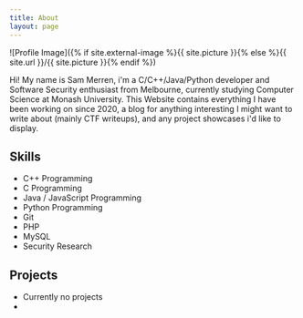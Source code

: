 ```yaml
---
title: About
layout: page
---
```

![Profile Image]({% if site.external-image %}{{ site.picture }}{% else %}{{ site.url }}/{{ site.picture }}{% endif %})

<p>Hi! My name is Sam Merren, i'm a C/C++/Java/Python developer and Software
  Security enthusiast from Melbourne, currently studying Computer Science at Monash University. 
  This Website contains everything I have been working on since 2020, a blog for anything 
  interesting I might want to write about (mainly CTF writeups), and any project showcases i'd
  like to display.</p>

<h2>Skills</h2>

<ul class="skill-list">
	<li>C++ Programming</li>
	<li>C Programming</li>
	<li>Java / JavaScript Programming</li>
	<li>Python Programming</li>
	<li>Git</li>
	<li>PHP</li>
	<li>MySQL</li>
	<li>Security Research</li>
</ul>

<h2>Projects</h2>

<ul>
	<li>Currently no projects<li>
</ul>
